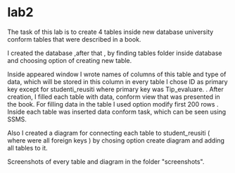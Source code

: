 # lab2
 The task of this lab is to create 4 tables inside new database university conform tables that were described in a book.

  I created the database ,after that , by finding tables folder inside database and choosing option of creating new table.

  Inside appeared window I wrote names of columns of this table and type of data, which will be stored in this column in every table I chose ID as primary key except for studenti_reusiti where primary key was Tip_evaluare. . After creation, I filled each table with data, conform view that was presented in the book. For filling data in the table I used option modify first 200 rows . Inside each table was inserted data conform task, which can be seen using SSMS.

Also I created a diagram for connecting each table to student_reusiti ( where were all foreign keys ) by chosing option create diagram and adding all tables to it. 

Screenshots of every table and diagram in the folder "screenshots".
